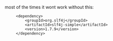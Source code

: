 most of the times it wont work without this:

         <dependency> 
	         <groupId>org.slf4j</groupId> 
	         <artifactId>slf4j-simple</artifactId> 
	         <version>1.7.9</version> 
         </dependency>
